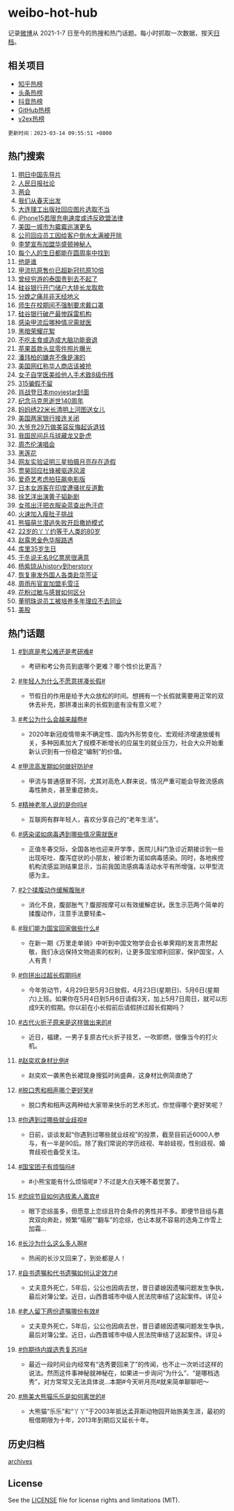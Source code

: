 # weibo-hot-hub

记录[微博](https://www.weibo.com)从 2021-1-7 日至今的热搜和热门话题。每小时抓取一次数据，按天[归档](archives)。

## 相关项目

- [知乎热榜](https://github.com/lonnyzhang423/zhihu-hot-hub)
- [头条热榜](https://github.com/lonnyzhang423/toutiao-hot-hub)
- [抖音热榜](https://github.com/lonnyzhang423/douyin-hot-hub)
- [GitHub热榜](https://github.com/lonnyzhang423/github-hot-hub)
- [v2ex热榜](https://github.com/lonnyzhang423/v2ex-hot-hub)


`更新时间：2023-03-14 09:55:51 +0800`

## 热门搜索

1. [明日中国先导片](https://m.weibo.cn/search?containerid=100103type%3D1%26t%3D10%26q%3D%23%E6%98%8E%E6%97%A5%E4%B8%AD%E5%9B%BD%E5%85%88%E5%AF%BC%E7%89%87%23&stream_entry_id=51&isnewpage=1&extparam=seat%3D1%26cate%3D10103%26dgr%3D0%26pos%3D0%26c_type%3D51%26filter_type%3Drealtimehot%26stream_entry_id%3D51%26display_time%3D1678758949%26pre_seqid%3D1678758948998011404995&luicode=10000011&lfid=106003type%253D25%2526t%253D3%2526disable_hot%253D1%2526filter_type%253Drealtimehot)
1. [人民日报社论](https://m.weibo.cn/search?containerid=100103type%3D1%26t%3D10%26q%3D%23%E4%BA%BA%E6%B0%91%E6%97%A5%E6%8A%A5%E7%A4%BE%E8%AE%BA%23&stream_entry_id=31&isnewpage=1&extparam=seat%3D1%26dgr%3D0%26cate%3D5001%26filter_type%3Drealtimehot%26q%3D%2523%25E4%25BA%25BA%25E6%25B0%2591%25E6%2597%25A5%25E6%258A%25A5%25E7%25A4%25BE%25E8%25AE%25BA%2523%26pos%3D0%26stream_entry_id%3D31%26band_rank%3D1%26realpos%3D1%26flag%3D1%26lcate%3D5001%26c_type%3D31%26display_time%3D1678758949%26pre_seqid%3D1678758948998011404995&luicode=10000011&lfid=106003type%253D25%2526t%253D3%2526disable_hot%253D1%2526filter_type%253Drealtimehot)
1. [两会](https://m.weibo.cn/search?containerid=100103type%3D1%26t%3D10%26q%3D%23%E4%B8%A4%E4%BC%9A%23&stream_entry_id=31&isnewpage=1&extparam=seat%3D1%26dgr%3D0%26cate%3D5001%26filter_type%3Drealtimehot%26q%3D%2523%25E4%25B8%25A4%25E4%25BC%259A%2523%26pos%3D1%26stream_entry_id%3D31%26band_rank%3D2%26realpos%3D2%26flag%3D0%26lcate%3D5001%26c_type%3D31%26display_time%3D1678758949%26pre_seqid%3D1678758948998011404995&luicode=10000011&lfid=106003type%253D25%2526t%253D3%2526disable_hot%253D1%2526filter_type%253Drealtimehot)
1. [我们从春天出发](https://m.weibo.cn/search?containerid=100103type%3D1%26t%3D10%26q%3D%23%E6%88%91%E4%BB%AC%E4%BB%8E%E6%98%A5%E5%A4%A9%E5%87%BA%E5%8F%91%23&stream_entry_id=31&isnewpage=1&extparam=seat%3D1%26dgr%3D0%26cate%3D5001%26filter_type%3Drealtimehot%26q%3D%2523%25E6%2588%2591%25E4%25BB%25AC%25E4%25BB%258E%25E6%2598%25A5%25E5%25A4%25A9%25E5%2587%25BA%25E5%258F%2591%2523%26pos%3D2%26stream_entry_id%3D31%26band_rank%3D3%26realpos%3D3%26flag%3D0%26lcate%3D5001%26c_type%3D31%26display_time%3D1678758949%26pre_seqid%3D1678758948998011404995&luicode=10000011&lfid=106003type%253D25%2526t%253D3%2526disable_hot%253D1%2526filter_type%253Drealtimehot)
1. [大连理工出版社回应图片选取不当](https://m.weibo.cn/search?containerid=100103type%3D1%26t%3D10%26q%3D%23%E5%A4%A7%E8%BF%9E%E7%90%86%E5%B7%A5%E5%87%BA%E7%89%88%E7%A4%BE%E5%9B%9E%E5%BA%94%E5%9B%BE%E7%89%87%E9%80%89%E5%8F%96%E4%B8%8D%E5%BD%93%23&stream_entry_id=31&isnewpage=1&extparam=seat%3D1%26dgr%3D0%26cate%3D5001%26filter_type%3Drealtimehot%26q%3D%2523%25E5%25A4%25A7%25E8%25BF%259E%25E7%2590%2586%25E5%25B7%25A5%25E5%2587%25BA%25E7%2589%2588%25E7%25A4%25BE%25E5%259B%259E%25E5%25BA%2594%25E5%259B%25BE%25E7%2589%2587%25E9%2580%2589%25E5%258F%2596%25E4%25B8%258D%25E5%25BD%2593%2523%26pos%3D3%26stream_entry_id%3D31%26band_rank%3D4%26realpos%3D4%26flag%3D1%26lcate%3D5001%26c_type%3D31%26display_time%3D1678758949%26pre_seqid%3D1678758948998011404995&luicode=10000011&lfid=106003type%253D25%2526t%253D3%2526disable_hot%253D1%2526filter_type%253Drealtimehot)
1. [iPhone15若限充电速度或违反欧盟法律](https://m.weibo.cn/search?containerid=100103type%3D1%26t%3D10%26q%3D%23iPhone15%E8%8B%A5%E9%99%90%E5%85%85%E7%94%B5%E9%80%9F%E5%BA%A6%E6%88%96%E8%BF%9D%E5%8F%8D%E6%AC%A7%E7%9B%9F%E6%B3%95%E5%BE%8B%23&stream_entry_id=31&isnewpage=1&extparam=seat%3D1%26dgr%3D0%26cate%3D5001%26filter_type%3Drealtimehot%26q%3D%2523iPhone15%25E8%258B%25A5%25E9%2599%2590%25E5%2585%2585%25E7%2594%25B5%25E9%2580%259F%25E5%25BA%25A6%25E6%2588%2596%25E8%25BF%259D%25E5%258F%258D%25E6%25AC%25A7%25E7%259B%259F%25E6%25B3%2595%25E5%25BE%258B%2523%26pos%3D4%26stream_entry_id%3D31%26band_rank%3D5%26realpos%3D5%26flag%3D1%26lcate%3D5001%26c_type%3D31%26display_time%3D1678758949%26pre_seqid%3D1678758948998011404995&luicode=10000011&lfid=106003type%253D25%2526t%253D3%2526disable_hot%253D1%2526filter_type%253Drealtimehot)
1. [美国一城市为霉霉巡演更名](https://m.weibo.cn/search?containerid=100103type%3D1%26t%3D10%26q%3D%23%E7%BE%8E%E5%9B%BD%E4%B8%80%E5%9F%8E%E5%B8%82%E4%B8%BA%E9%9C%89%E9%9C%89%E5%B7%A1%E6%BC%94%E6%9B%B4%E5%90%8D%23&stream_entry_id=31&isnewpage=1&extparam=seat%3D1%26dgr%3D0%26cate%3D5001%26filter_type%3Drealtimehot%26q%3D%2523%25E7%25BE%258E%25E5%259B%25BD%25E4%25B8%2580%25E5%259F%258E%25E5%25B8%2582%25E4%25B8%25BA%25E9%259C%2589%25E9%259C%2589%25E5%25B7%25A1%25E6%25BC%2594%25E6%259B%25B4%25E5%2590%258D%2523%26pos%3D5%26stream_entry_id%3D31%26band_rank%3D6%26realpos%3D6%26flag%3D0%26lcate%3D5001%26c_type%3D31%26display_time%3D1678758949%26pre_seqid%3D1678758948998011404995&luicode=10000011&lfid=106003type%253D25%2526t%253D3%2526disable_hot%253D1%2526filter_type%253Drealtimehot)
1. [公司回应员工因给客户倒水太满被开除](https://m.weibo.cn/search?containerid=100103type%3D1%26t%3D10%26q%3D%23%E5%85%AC%E5%8F%B8%E5%9B%9E%E5%BA%94%E5%91%98%E5%B7%A5%E5%9B%A0%E7%BB%99%E5%AE%A2%E6%88%B7%E5%80%92%E6%B0%B4%E5%A4%AA%E6%BB%A1%E8%A2%AB%E5%BC%80%E9%99%A4%23&stream_entry_id=31&isnewpage=1&extparam=seat%3D1%26dgr%3D0%26cate%3D5001%26filter_type%3Drealtimehot%26q%3D%2523%25E5%2585%25AC%25E5%258F%25B8%25E5%259B%259E%25E5%25BA%2594%25E5%2591%2598%25E5%25B7%25A5%25E5%259B%25A0%25E7%25BB%2599%25E5%25AE%25A2%25E6%2588%25B7%25E5%2580%2592%25E6%25B0%25B4%25E5%25A4%25AA%25E6%25BB%25A1%25E8%25A2%25AB%25E5%25BC%2580%25E9%2599%25A4%2523%26pos%3D6%26stream_entry_id%3D31%26band_rank%3D7%26realpos%3D7%26flag%3D1%26lcate%3D5001%26c_type%3D31%26display_time%3D1678758949%26pre_seqid%3D1678758948998011404995&luicode=10000011&lfid=106003type%253D25%2526t%253D3%2526disable_hot%253D1%2526filter_type%253Drealtimehot)
1. [李梦宣布加盟华盛顿神秘人](https://m.weibo.cn/search?containerid=100103type%3D1%26t%3D10%26q%3D%23%E6%9D%8E%E6%A2%A6%E5%AE%A3%E5%B8%83%E5%8A%A0%E7%9B%9F%E5%8D%8E%E7%9B%9B%E9%A1%BF%E7%A5%9E%E7%A7%98%E4%BA%BA%23&stream_entry_id=31&isnewpage=1&extparam=seat%3D1%26dgr%3D0%26cate%3D5001%26filter_type%3Drealtimehot%26q%3D%2523%25E6%259D%258E%25E6%25A2%25A6%25E5%25AE%25A3%25E5%25B8%2583%25E5%258A%25A0%25E7%259B%259F%25E5%258D%258E%25E7%259B%259B%25E9%25A1%25BF%25E7%25A5%259E%25E7%25A7%2598%25E4%25BA%25BA%2523%26pos%3D7%26stream_entry_id%3D31%26band_rank%3D8%26realpos%3D8%26flag%3D1%26lcate%3D5001%26c_type%3D31%26display_time%3D1678758949%26pre_seqid%3D1678758948998011404995&luicode=10000011&lfid=106003type%253D25%2526t%253D3%2526disable_hot%253D1%2526filter_type%253Drealtimehot)
1. [每个人的生日都能在圆周率中找到](https://m.weibo.cn/search?containerid=100103type%3D1%26t%3D10%26q%3D%23%E6%AF%8F%E4%B8%AA%E4%BA%BA%E7%9A%84%E7%94%9F%E6%97%A5%E9%83%BD%E8%83%BD%E5%9C%A8%E5%9C%86%E5%91%A8%E7%8E%87%E4%B8%AD%E6%89%BE%E5%88%B0%23&stream_entry_id=31&isnewpage=1&extparam=seat%3D1%26dgr%3D0%26cate%3D5001%26filter_type%3Drealtimehot%26q%3D%2523%25E6%25AF%258F%25E4%25B8%25AA%25E4%25BA%25BA%25E7%259A%2584%25E7%2594%259F%25E6%2597%25A5%25E9%2583%25BD%25E8%2583%25BD%25E5%259C%25A8%25E5%259C%2586%25E5%2591%25A8%25E7%258E%2587%25E4%25B8%25AD%25E6%2589%25BE%25E5%2588%25B0%2523%26pos%3D8%26stream_entry_id%3D31%26band_rank%3D9%26realpos%3D9%26flag%3D0%26lcate%3D5001%26c_type%3D31%26display_time%3D1678758949%26pre_seqid%3D1678758948998011404995&luicode=10000011&lfid=106003type%253D25%2526t%253D3%2526disable_hot%253D1%2526filter_type%253Drealtimehot)
1. [他是谁](https://m.weibo.cn/search?containerid=100103type%3D1%26t%3D10%26q%3D%E4%BB%96%E6%98%AF%E8%B0%81&stream_entry_id=31&isnewpage=1&extparam=seat%3D1%26dgr%3D0%26cate%3D5001%26filter_type%3Drealtimehot%26q%3D%25E4%25BB%2596%25E6%2598%25AF%25E8%25B0%2581%26pos%3D9%26stream_entry_id%3D31%26band_rank%3D10%26realpos%3D10%26flag%3D0%26lcate%3D5001%26c_type%3D31%26display_time%3D1678758949%26pre_seqid%3D1678758948998011404995&luicode=10000011&lfid=106003type%253D25%2526t%253D3%2526disable_hot%253D1%2526filter_type%253Drealtimehot)
1. [甲流抗原售价已超新冠抗原10倍](https://m.weibo.cn/search?containerid=100103type%3D1%26t%3D10%26q%3D%23%E7%94%B2%E6%B5%81%E6%8A%97%E5%8E%9F%E5%94%AE%E4%BB%B7%E5%B7%B2%E8%B6%85%E6%96%B0%E5%86%A0%E6%8A%97%E5%8E%9F10%E5%80%8D%23&stream_entry_id=31&isnewpage=1&extparam=seat%3D1%26dgr%3D0%26cate%3D5001%26filter_type%3Drealtimehot%26q%3D%2523%25E7%2594%25B2%25E6%25B5%2581%25E6%258A%2597%25E5%258E%259F%25E5%2594%25AE%25E4%25BB%25B7%25E5%25B7%25B2%25E8%25B6%2585%25E6%2596%25B0%25E5%2586%25A0%25E6%258A%2597%25E5%258E%259F10%25E5%2580%258D%2523%26pos%3D10%26stream_entry_id%3D31%26band_rank%3D11%26realpos%3D11%26flag%3D1%26lcate%3D5001%26c_type%3D31%26display_time%3D1678758949%26pre_seqid%3D1678758948998011404995&luicode=10000011&lfid=106003type%253D25%2526t%253D3%2526disable_hot%253D1%2526filter_type%253Drealtimehot)
1. [曾经穷游的泰国贵到去不起了](https://m.weibo.cn/search?containerid=100103type%3D1%26t%3D10%26q%3D%23%E6%9B%BE%E7%BB%8F%E7%A9%B7%E6%B8%B8%E7%9A%84%E6%B3%B0%E5%9B%BD%E8%B4%B5%E5%88%B0%E5%8E%BB%E4%B8%8D%E8%B5%B7%E4%BA%86%23&stream_entry_id=31&isnewpage=1&extparam=seat%3D1%26dgr%3D0%26cate%3D5001%26filter_type%3Drealtimehot%26q%3D%2523%25E6%259B%25BE%25E7%25BB%258F%25E7%25A9%25B7%25E6%25B8%25B8%25E7%259A%2584%25E6%25B3%25B0%25E5%259B%25BD%25E8%25B4%25B5%25E5%2588%25B0%25E5%258E%25BB%25E4%25B8%258D%25E8%25B5%25B7%25E4%25BA%2586%2523%26pos%3D11%26stream_entry_id%3D31%26band_rank%3D12%26realpos%3D12%26flag%3D2%26lcate%3D5001%26c_type%3D31%26display_time%3D1678758949%26pre_seqid%3D1678758948998011404995&luicode=10000011&lfid=106003type%253D25%2526t%253D3%2526disable_hot%253D1%2526filter_type%253Drealtimehot)
1. [硅谷银行开门储户大排长龙取款](https://m.weibo.cn/search?containerid=100103type%3D1%26t%3D10%26q%3D%23%E7%A1%85%E8%B0%B7%E9%93%B6%E8%A1%8C%E5%BC%80%E9%97%A8%E5%82%A8%E6%88%B7%E5%A4%A7%E6%8E%92%E9%95%BF%E9%BE%99%E5%8F%96%E6%AC%BE%23&stream_entry_id=31&isnewpage=1&extparam=seat%3D1%26dgr%3D0%26cate%3D5001%26filter_type%3Drealtimehot%26q%3D%2523%25E7%25A1%2585%25E8%25B0%25B7%25E9%2593%25B6%25E8%25A1%258C%25E5%25BC%2580%25E9%2597%25A8%25E5%2582%25A8%25E6%2588%25B7%25E5%25A4%25A7%25E6%258E%2592%25E9%2595%25BF%25E9%25BE%2599%25E5%258F%2596%25E6%25AC%25BE%2523%26pos%3D12%26stream_entry_id%3D31%26band_rank%3D13%26realpos%3D13%26flag%3D1%26lcate%3D5001%26c_type%3D31%26display_time%3D1678758949%26pre_seqid%3D1678758948998011404995&luicode=10000011&lfid=106003type%253D25%2526t%253D3%2526disable_hot%253D1%2526filter_type%253Drealtimehot)
1. [分娩之痛并非天经地义](https://m.weibo.cn/search?containerid=100103type%3D1%26t%3D10%26q%3D%23%E5%88%86%E5%A8%A9%E4%B9%8B%E7%97%9B%E5%B9%B6%E9%9D%9E%E5%A4%A9%E7%BB%8F%E5%9C%B0%E4%B9%89%23&stream_entry_id=31&isnewpage=1&extparam=seat%3D1%26dgr%3D0%26cate%3D5001%26filter_type%3Drealtimehot%26q%3D%2523%25E5%2588%2586%25E5%25A8%25A9%25E4%25B9%258B%25E7%2597%259B%25E5%25B9%25B6%25E9%259D%259E%25E5%25A4%25A9%25E7%25BB%258F%25E5%259C%25B0%25E4%25B9%2589%2523%26pos%3D13%26stream_entry_id%3D31%26band_rank%3D14%26realpos%3D14%26flag%3D0%26lcate%3D5001%26c_type%3D31%26display_time%3D1678758949%26pre_seqid%3D1678758948998011404995&luicode=10000011&lfid=106003type%253D25%2526t%253D3%2526disable_hot%253D1%2526filter_type%253Drealtimehot)
1. [师生在校期间不强制要求戴口罩](https://m.weibo.cn/search?containerid=100103type%3D1%26t%3D10%26q%3D%23%E5%B8%88%E7%94%9F%E5%9C%A8%E6%A0%A1%E6%9C%9F%E9%97%B4%E4%B8%8D%E5%BC%BA%E5%88%B6%E8%A6%81%E6%B1%82%E6%88%B4%E5%8F%A3%E7%BD%A9%23&stream_entry_id=31&isnewpage=1&extparam=seat%3D1%26dgr%3D0%26cate%3D5001%26filter_type%3Drealtimehot%26q%3D%2523%25E5%25B8%2588%25E7%2594%259F%25E5%259C%25A8%25E6%25A0%25A1%25E6%259C%259F%25E9%2597%25B4%25E4%25B8%258D%25E5%25BC%25BA%25E5%2588%25B6%25E8%25A6%2581%25E6%25B1%2582%25E6%2588%25B4%25E5%258F%25A3%25E7%25BD%25A9%2523%26pos%3D14%26stream_entry_id%3D31%26band_rank%3D15%26realpos%3D15%26flag%3D1%26lcate%3D5001%26c_type%3D31%26display_time%3D1678758949%26pre_seqid%3D1678758948998011404995&luicode=10000011&lfid=106003type%253D25%2526t%253D3%2526disable_hot%253D1%2526filter_type%253Drealtimehot)
1. [硅谷银行破产最惨踩雷机构](https://m.weibo.cn/search?containerid=100103type%3D1%26t%3D10%26q%3D%23%E7%A1%85%E8%B0%B7%E9%93%B6%E8%A1%8C%E7%A0%B4%E4%BA%A7%E6%9C%80%E6%83%A8%E8%B8%A9%E9%9B%B7%E6%9C%BA%E6%9E%84%23&stream_entry_id=31&isnewpage=1&extparam=seat%3D1%26dgr%3D0%26cate%3D5001%26filter_type%3Drealtimehot%26q%3D%2523%25E7%25A1%2585%25E8%25B0%25B7%25E9%2593%25B6%25E8%25A1%258C%25E7%25A0%25B4%25E4%25BA%25A7%25E6%259C%2580%25E6%2583%25A8%25E8%25B8%25A9%25E9%259B%25B7%25E6%259C%25BA%25E6%259E%2584%2523%26pos%3D15%26stream_entry_id%3D31%26band_rank%3D16%26realpos%3D16%26flag%3D1%26lcate%3D5001%26c_type%3D31%26display_time%3D1678758949%26pre_seqid%3D1678758948998011404995&luicode=10000011&lfid=106003type%253D25%2526t%253D3%2526disable_hot%253D1%2526filter_type%253Drealtimehot)
1. [感染甲流后哪种情况需就医](https://m.weibo.cn/search?containerid=100103type%3D1%26t%3D10%26q%3D%23%E6%84%9F%E6%9F%93%E7%94%B2%E6%B5%81%E5%90%8E%E5%93%AA%E7%A7%8D%E6%83%85%E5%86%B5%E9%9C%80%E5%B0%B1%E5%8C%BB%23&stream_entry_id=31&isnewpage=1&extparam=seat%3D1%26dgr%3D0%26cate%3D5001%26filter_type%3Drealtimehot%26q%3D%2523%25E6%2584%259F%25E6%259F%2593%25E7%2594%25B2%25E6%25B5%2581%25E5%2590%258E%25E5%2593%25AA%25E7%25A7%258D%25E6%2583%2585%25E5%2586%25B5%25E9%259C%2580%25E5%25B0%25B1%25E5%258C%25BB%2523%26pos%3D16%26stream_entry_id%3D31%26band_rank%3D17%26realpos%3D17%26flag%3D1%26lcate%3D5001%26c_type%3D31%26display_time%3D1678758949%26pre_seqid%3D1678758948998011404995&luicode=10000011&lfid=106003type%253D25%2526t%253D3%2526disable_hot%253D1%2526filter_type%253Drealtimehot)
1. [黑暗荣耀花絮](https://m.weibo.cn/search?containerid=100103type%3D1%26t%3D10%26q%3D%E9%BB%91%E6%9A%97%E8%8D%A3%E8%80%80%E8%8A%B1%E7%B5%AE&stream_entry_id=31&isnewpage=1&extparam=seat%3D1%26dgr%3D0%26cate%3D5001%26filter_type%3Drealtimehot%26q%3D%25E9%25BB%2591%25E6%259A%2597%25E8%258D%25A3%25E8%2580%2580%25E8%258A%25B1%25E7%25B5%25AE%26pos%3D17%26stream_entry_id%3D31%26band_rank%3D18%26realpos%3D18%26flag%3D1%26lcate%3D5001%26c_type%3D31%26display_time%3D1678758949%26pre_seqid%3D1678758948998011404995&luicode=10000011&lfid=106003type%253D25%2526t%253D3%2526disable_hot%253D1%2526filter_type%253Drealtimehot)
1. [不吃主食或造成大脑功能衰退](https://m.weibo.cn/search?containerid=100103type%3D1%26t%3D10%26q%3D%23%E4%B8%8D%E5%90%83%E4%B8%BB%E9%A3%9F%E6%88%96%E9%80%A0%E6%88%90%E5%A4%A7%E8%84%91%E5%8A%9F%E8%83%BD%E8%A1%B0%E9%80%80%23&stream_entry_id=31&isnewpage=1&extparam=seat%3D1%26dgr%3D0%26cate%3D5001%26filter_type%3Drealtimehot%26q%3D%2523%25E4%25B8%258D%25E5%2590%2583%25E4%25B8%25BB%25E9%25A3%259F%25E6%2588%2596%25E9%2580%25A0%25E6%2588%2590%25E5%25A4%25A7%25E8%2584%2591%25E5%258A%259F%25E8%2583%25BD%25E8%25A1%25B0%25E9%2580%2580%2523%26pos%3D18%26stream_entry_id%3D31%26band_rank%3D19%26realpos%3D19%26flag%3D0%26lcate%3D5001%26c_type%3D31%26display_time%3D1678758949%26pre_seqid%3D1678758948998011404995&luicode=10000011&lfid=106003type%253D25%2526t%253D3%2526disable_hot%253D1%2526filter_type%253Drealtimehot)
1. [苹果首款头显零件照片曝光](https://m.weibo.cn/search?containerid=100103type%3D1%26t%3D10%26q%3D%23%E8%8B%B9%E6%9E%9C%E9%A6%96%E6%AC%BE%E5%A4%B4%E6%98%BE%E9%9B%B6%E4%BB%B6%E7%85%A7%E7%89%87%E6%9B%9D%E5%85%89%23&stream_entry_id=31&isnewpage=1&extparam=seat%3D1%26dgr%3D0%26cate%3D5001%26filter_type%3Drealtimehot%26q%3D%2523%25E8%258B%25B9%25E6%259E%259C%25E9%25A6%2596%25E6%25AC%25BE%25E5%25A4%25B4%25E6%2598%25BE%25E9%259B%25B6%25E4%25BB%25B6%25E7%2585%25A7%25E7%2589%2587%25E6%259B%259D%25E5%2585%2589%2523%26pos%3D19%26stream_entry_id%3D31%26band_rank%3D20%26realpos%3D20%26flag%3D1%26lcate%3D5001%26c_type%3D31%26display_time%3D1678758949%26pre_seqid%3D1678758948998011404995&luicode=10000011&lfid=106003type%253D25%2526t%253D3%2526disable_hot%253D1%2526filter_type%253Drealtimehot)
1. [潘玮柏的嫌弃不像是演的](https://m.weibo.cn/search?containerid=100103type%3D1%26t%3D10%26q%3D%23%E6%BD%98%E7%8E%AE%E6%9F%8F%E7%9A%84%E5%AB%8C%E5%BC%83%E4%B8%8D%E5%83%8F%E6%98%AF%E6%BC%94%E7%9A%84%23&stream_entry_id=31&isnewpage=1&extparam=seat%3D1%26dgr%3D0%26cate%3D5001%26filter_type%3Drealtimehot%26q%3D%2523%25E6%25BD%2598%25E7%258E%25AE%25E6%259F%258F%25E7%259A%2584%25E5%25AB%258C%25E5%25BC%2583%25E4%25B8%258D%25E5%2583%258F%25E6%2598%25AF%25E6%25BC%2594%25E7%259A%2584%2523%26pos%3D20%26stream_entry_id%3D31%26band_rank%3D21%26realpos%3D21%26flag%3D0%26lcate%3D5001%26c_type%3D31%26display_time%3D1678758949%26pre_seqid%3D1678758948998011404995&luicode=10000011&lfid=106003type%253D25%2526t%253D3%2526disable_hot%253D1%2526filter_type%253Drealtimehot)
1. [美国网红称华人商店该被抢](https://m.weibo.cn/search?containerid=100103type%3D1%26t%3D10%26q%3D%23%E7%BE%8E%E5%9B%BD%E7%BD%91%E7%BA%A2%E7%A7%B0%E5%8D%8E%E4%BA%BA%E5%95%86%E5%BA%97%E8%AF%A5%E8%A2%AB%E6%8A%A2%23&stream_entry_id=31&isnewpage=1&extparam=seat%3D1%26dgr%3D0%26cate%3D5001%26filter_type%3Drealtimehot%26q%3D%2523%25E7%25BE%258E%25E5%259B%25BD%25E7%25BD%2591%25E7%25BA%25A2%25E7%25A7%25B0%25E5%258D%258E%25E4%25BA%25BA%25E5%2595%2586%25E5%25BA%2597%25E8%25AF%25A5%25E8%25A2%25AB%25E6%258A%25A2%2523%26pos%3D21%26stream_entry_id%3D31%26band_rank%3D22%26realpos%3D22%26flag%3D0%26lcate%3D5001%26c_type%3D31%26display_time%3D1678758949%26pre_seqid%3D1678758948998011404995&luicode=10000011&lfid=106003type%253D25%2526t%253D3%2526disable_hot%253D1%2526filter_type%253Drealtimehot)
1. [女子自学医美给他人手术致8级伤残](https://m.weibo.cn/search?containerid=100103type%3D1%26t%3D10%26q%3D%23%E5%A5%B3%E5%AD%90%E8%87%AA%E5%AD%A6%E5%8C%BB%E7%BE%8E%E7%BB%99%E4%BB%96%E4%BA%BA%E6%89%8B%E6%9C%AF%E8%87%B48%E7%BA%A7%E4%BC%A4%E6%AE%8B%23&stream_entry_id=31&isnewpage=1&extparam=seat%3D1%26dgr%3D0%26cate%3D5001%26filter_type%3Drealtimehot%26q%3D%2523%25E5%25A5%25B3%25E5%25AD%2590%25E8%2587%25AA%25E5%25AD%25A6%25E5%258C%25BB%25E7%25BE%258E%25E7%25BB%2599%25E4%25BB%2596%25E4%25BA%25BA%25E6%2589%258B%25E6%259C%25AF%25E8%2587%25B48%25E7%25BA%25A7%25E4%25BC%25A4%25E6%25AE%258B%2523%26pos%3D22%26stream_entry_id%3D31%26band_rank%3D23%26realpos%3D23%26flag%3D0%26lcate%3D5001%26c_type%3D31%26display_time%3D1678758949%26pre_seqid%3D1678758948998011404995&luicode=10000011&lfid=106003type%253D25%2526t%253D3%2526disable_hot%253D1%2526filter_type%253Drealtimehot)
1. [315骗假不留](https://m.weibo.cn/search?containerid=100103type%3D1%26t%3D10%26q%3D%23315%E9%AA%97%E5%81%87%E4%B8%8D%E7%95%99%23&stream_entry_id=31&isnewpage=1&extparam=seat%3D1%26dgr%3D0%26cate%3D5001%26filter_type%3Drealtimehot%26q%3D%2523315%25E9%25AA%2597%25E5%2581%2587%25E4%25B8%258D%25E7%2595%2599%2523%26pos%3D23%26stream_entry_id%3D31%26band_rank%3D24%26realpos%3D24%26flag%3D1%26lcate%3D5001%26c_type%3D31%26display_time%3D1678758949%26pre_seqid%3D1678758948998011404995&luicode=10000011&lfid=106003type%253D25%2526t%253D3%2526disable_hot%253D1%2526filter_type%253Drealtimehot)
1. [肖战登日本moviestar封面](https://m.weibo.cn/search?containerid=100103type%3D1%26t%3D10%26q%3D%23%E8%82%96%E6%88%98%E7%99%BB%E6%97%A5%E6%9C%ACmoviestar%E5%B0%81%E9%9D%A2%23&stream_entry_id=31&isnewpage=1&extparam=seat%3D1%26dgr%3D0%26cate%3D5001%26filter_type%3Drealtimehot%26q%3D%2523%25E8%2582%2596%25E6%2588%2598%25E7%2599%25BB%25E6%2597%25A5%25E6%259C%25ACmoviestar%25E5%25B0%2581%25E9%259D%25A2%2523%26pos%3D24%26stream_entry_id%3D31%26band_rank%3D25%26realpos%3D25%26flag%3D0%26lcate%3D5001%26c_type%3D31%26display_time%3D1678758949%26pre_seqid%3D1678758948998011404995&luicode=10000011&lfid=106003type%253D25%2526t%253D3%2526disable_hot%253D1%2526filter_type%253Drealtimehot)
1. [纪念马克思逝世140周年](https://m.weibo.cn/search?containerid=100103type%3D1%26t%3D10%26q%3D%23%E7%BA%AA%E5%BF%B5%E9%A9%AC%E5%85%8B%E6%80%9D%E9%80%9D%E4%B8%96140%E5%91%A8%E5%B9%B4%23&stream_entry_id=31&isnewpage=1&extparam=seat%3D1%26dgr%3D0%26cate%3D5001%26filter_type%3Drealtimehot%26q%3D%2523%25E7%25BA%25AA%25E5%25BF%25B5%25E9%25A9%25AC%25E5%2585%258B%25E6%2580%259D%25E9%2580%259D%25E4%25B8%2596140%25E5%2591%25A8%25E5%25B9%25B4%2523%26pos%3D25%26stream_entry_id%3D31%26band_rank%3D26%26realpos%3D26%26flag%3D1%26lcate%3D5001%26c_type%3D31%26display_time%3D1678758949%26pre_seqid%3D1678758948998011404995&luicode=10000011&lfid=106003type%253D25%2526t%253D3%2526disable_hot%253D1%2526filter_type%253Drealtimehot)
1. [妈妈绣22米长清明上河图送女儿](https://m.weibo.cn/search?containerid=100103type%3D1%26t%3D10%26q%3D%23%E5%A6%88%E5%A6%88%E7%BB%A322%E7%B1%B3%E9%95%BF%E6%B8%85%E6%98%8E%E4%B8%8A%E6%B2%B3%E5%9B%BE%E9%80%81%E5%A5%B3%E5%84%BF%23&stream_entry_id=31&isnewpage=1&extparam=seat%3D1%26dgr%3D0%26cate%3D5001%26filter_type%3Drealtimehot%26q%3D%2523%25E5%25A6%2588%25E5%25A6%2588%25E7%25BB%25A322%25E7%25B1%25B3%25E9%2595%25BF%25E6%25B8%2585%25E6%2598%258E%25E4%25B8%258A%25E6%25B2%25B3%25E5%259B%25BE%25E9%2580%2581%25E5%25A5%25B3%25E5%2584%25BF%2523%26pos%3D26%26stream_entry_id%3D31%26band_rank%3D27%26realpos%3D27%26flag%3D0%26lcate%3D5001%26c_type%3D31%26display_time%3D1678758949%26pre_seqid%3D1678758948998011404995&luicode=10000011&lfid=106003type%253D25%2526t%253D3%2526disable_hot%253D1%2526filter_type%253Drealtimehot)
1. [美国两家银行接连关闭](https://m.weibo.cn/search?containerid=100103type%3D1%26t%3D10%26q%3D%23%E7%BE%8E%E5%9B%BD%E4%B8%A4%E5%AE%B6%E9%93%B6%E8%A1%8C%E6%8E%A5%E8%BF%9E%E5%85%B3%E9%97%AD%23&stream_entry_id=31&isnewpage=1&extparam=seat%3D1%26dgr%3D0%26cate%3D5001%26filter_type%3Drealtimehot%26q%3D%2523%25E7%25BE%258E%25E5%259B%25BD%25E4%25B8%25A4%25E5%25AE%25B6%25E9%2593%25B6%25E8%25A1%258C%25E6%258E%25A5%25E8%25BF%259E%25E5%2585%25B3%25E9%2597%25AD%2523%26pos%3D27%26stream_entry_id%3D31%26band_rank%3D28%26realpos%3D28%26flag%3D1%26lcate%3D5001%26c_type%3D31%26display_time%3D1678758949%26pre_seqid%3D1678758948998011404995&luicode=10000011&lfid=106003type%253D25%2526t%253D3%2526disable_hot%253D1%2526filter_type%253Drealtimehot)
1. [大爷充29万做美容反悔起诉退钱](https://m.weibo.cn/search?containerid=100103type%3D1%26t%3D10%26q%3D%23%E5%A4%A7%E7%88%B7%E5%85%8529%E4%B8%87%E5%81%9A%E7%BE%8E%E5%AE%B9%E5%8F%8D%E6%82%94%E8%B5%B7%E8%AF%89%E9%80%80%E9%92%B1%23&stream_entry_id=31&isnewpage=1&extparam=seat%3D1%26dgr%3D0%26cate%3D5001%26filter_type%3Drealtimehot%26q%3D%2523%25E5%25A4%25A7%25E7%2588%25B7%25E5%2585%258529%25E4%25B8%2587%25E5%2581%259A%25E7%25BE%258E%25E5%25AE%25B9%25E5%258F%258D%25E6%2582%2594%25E8%25B5%25B7%25E8%25AF%2589%25E9%2580%2580%25E9%2592%25B1%2523%26pos%3D28%26stream_entry_id%3D31%26band_rank%3D29%26realpos%3D29%26flag%3D0%26lcate%3D5001%26c_type%3D31%26display_time%3D1678758949%26pre_seqid%3D1678758948998011404995&luicode=10000011&lfid=106003type%253D25%2526t%253D3%2526disable_hot%253D1%2526filter_type%253Drealtimehot)
1. [我国民间乒乓球藏龙又卧虎](https://m.weibo.cn/search?containerid=100103type%3D1%26t%3D10%26q%3D%23%E6%88%91%E5%9B%BD%E6%B0%91%E9%97%B4%E4%B9%92%E4%B9%93%E7%90%83%E8%97%8F%E9%BE%99%E5%8F%88%E5%8D%A7%E8%99%8E%23&stream_entry_id=31&isnewpage=1&extparam=seat%3D1%26dgr%3D0%26cate%3D5001%26filter_type%3Drealtimehot%26q%3D%2523%25E6%2588%2591%25E5%259B%25BD%25E6%25B0%2591%25E9%2597%25B4%25E4%25B9%2592%25E4%25B9%2593%25E7%2590%2583%25E8%2597%258F%25E9%25BE%2599%25E5%258F%2588%25E5%258D%25A7%25E8%2599%258E%2523%26pos%3D29%26stream_entry_id%3D31%26band_rank%3D30%26realpos%3D30%26flag%3D1%26lcate%3D5001%26c_type%3D31%26display_time%3D1678758949%26pre_seqid%3D1678758948998011404995&luicode=10000011&lfid=106003type%253D25%2526t%253D3%2526disable_hot%253D1%2526filter_type%253Drealtimehot)
1. [周杰伦演唱会](https://m.weibo.cn/search?containerid=100103type%3D1%26t%3D10%26q%3D%23%E5%91%A8%E6%9D%B0%E4%BC%A6%E6%BC%94%E5%94%B1%E4%BC%9A%23&stream_entry_id=31&isnewpage=1&extparam=seat%3D1%26dgr%3D0%26cate%3D5001%26filter_type%3Drealtimehot%26q%3D%2523%25E5%2591%25A8%25E6%259D%25B0%25E4%25BC%25A6%25E6%25BC%2594%25E5%2594%25B1%25E4%25BC%259A%2523%26pos%3D30%26stream_entry_id%3D31%26band_rank%3D31%26realpos%3D31%26flag%3D0%26lcate%3D5001%26c_type%3D31%26display_time%3D1678758949%26pre_seqid%3D1678758948998011404995&luicode=10000011&lfid=106003type%253D25%2526t%253D3%2526disable_hot%253D1%2526filter_type%253Drealtimehot)
1. [黑莲花](https://m.weibo.cn/search?containerid=100103type%3D1%26t%3D10%26q%3D%E9%BB%91%E8%8E%B2%E8%8A%B1&stream_entry_id=31&isnewpage=1&extparam=seat%3D1%26dgr%3D0%26cate%3D5001%26filter_type%3Drealtimehot%26q%3D%25E9%25BB%2591%25E8%258E%25B2%25E8%258A%25B1%26pos%3D31%26stream_entry_id%3D31%26band_rank%3D32%26realpos%3D32%26flag%3D0%26lcate%3D5001%26c_type%3D31%26display_time%3D1678758949%26pre_seqid%3D1678758948998011404995&luicode=10000011&lfid=106003type%253D25%2526t%253D3%2526disable_hot%253D1%2526filter_type%253Drealtimehot)
1. [网友实验证明三星拍摄月亮存在造假](https://m.weibo.cn/search?containerid=100103type%3D1%26t%3D10%26q%3D%23%E7%BD%91%E5%8F%8B%E5%AE%9E%E9%AA%8C%E8%AF%81%E6%98%8E%E4%B8%89%E6%98%9F%E6%8B%8D%E6%91%84%E6%9C%88%E4%BA%AE%E5%AD%98%E5%9C%A8%E9%80%A0%E5%81%87%23&stream_entry_id=31&isnewpage=1&extparam=seat%3D1%26dgr%3D0%26cate%3D5001%26filter_type%3Drealtimehot%26q%3D%2523%25E7%25BD%2591%25E5%258F%258B%25E5%25AE%259E%25E9%25AA%258C%25E8%25AF%2581%25E6%2598%258E%25E4%25B8%2589%25E6%2598%259F%25E6%258B%258D%25E6%2591%2584%25E6%259C%2588%25E4%25BA%25AE%25E5%25AD%2598%25E5%259C%25A8%25E9%2580%25A0%25E5%2581%2587%2523%26pos%3D32%26stream_entry_id%3D31%26band_rank%3D33%26realpos%3D33%26flag%3D1%26lcate%3D5001%26c_type%3D31%26display_time%3D1678758949%26pre_seqid%3D1678758948998011404995&luicode=10000011&lfid=106003type%253D25%2526t%253D3%2526disable_hot%253D1%2526filter_type%253Drealtimehot)
1. [贾昊回应杜锋被驱逐风波](https://m.weibo.cn/search?containerid=100103type%3D1%26t%3D10%26q%3D%23%E8%B4%BE%E6%98%8A%E5%9B%9E%E5%BA%94%E6%9D%9C%E9%94%8B%E8%A2%AB%E9%A9%B1%E9%80%90%E9%A3%8E%E6%B3%A2%23&stream_entry_id=31&isnewpage=1&extparam=seat%3D1%26dgr%3D0%26cate%3D5001%26filter_type%3Drealtimehot%26q%3D%2523%25E8%25B4%25BE%25E6%2598%258A%25E5%259B%259E%25E5%25BA%2594%25E6%259D%259C%25E9%2594%258B%25E8%25A2%25AB%25E9%25A9%25B1%25E9%2580%2590%25E9%25A3%258E%25E6%25B3%25A2%2523%26pos%3D33%26stream_entry_id%3D31%26band_rank%3D34%26realpos%3D34%26flag%3D1%26lcate%3D5001%26c_type%3D31%26display_time%3D1678758949%26pre_seqid%3D1678758948998011404995&luicode=10000011&lfid=106003type%253D25%2526t%253D3%2526disable_hot%253D1%2526filter_type%253Drealtimehot)
1. [爱奇艺考虑拍狂飙电影版](https://m.weibo.cn/search?containerid=100103type%3D1%26t%3D10%26q%3D%23%E7%88%B1%E5%A5%87%E8%89%BA%E8%80%83%E8%99%91%E6%8B%8D%E7%8B%82%E9%A3%99%E7%94%B5%E5%BD%B1%E7%89%88%23&stream_entry_id=31&isnewpage=1&extparam=seat%3D1%26dgr%3D0%26cate%3D5001%26filter_type%3Drealtimehot%26q%3D%2523%25E7%2588%25B1%25E5%25A5%2587%25E8%2589%25BA%25E8%2580%2583%25E8%2599%2591%25E6%258B%258D%25E7%258B%2582%25E9%25A3%2599%25E7%2594%25B5%25E5%25BD%25B1%25E7%2589%2588%2523%26pos%3D34%26stream_entry_id%3D31%26band_rank%3D35%26realpos%3D35%26flag%3D0%26lcate%3D5001%26c_type%3D31%26display_time%3D1678758949%26pre_seqid%3D1678758948998011404995&luicode=10000011&lfid=106003type%253D25%2526t%253D3%2526disable_hot%253D1%2526filter_type%253Drealtimehot)
1. [日本女游客在印度遭骚扰反道歉](https://m.weibo.cn/search?containerid=100103type%3D1%26t%3D10%26q%3D%23%E6%97%A5%E6%9C%AC%E5%A5%B3%E6%B8%B8%E5%AE%A2%E5%9C%A8%E5%8D%B0%E5%BA%A6%E9%81%AD%E9%AA%9A%E6%89%B0%E5%8F%8D%E9%81%93%E6%AD%89%23&stream_entry_id=31&isnewpage=1&extparam=seat%3D1%26dgr%3D0%26cate%3D5001%26filter_type%3Drealtimehot%26q%3D%2523%25E6%2597%25A5%25E6%259C%25AC%25E5%25A5%25B3%25E6%25B8%25B8%25E5%25AE%25A2%25E5%259C%25A8%25E5%258D%25B0%25E5%25BA%25A6%25E9%2581%25AD%25E9%25AA%259A%25E6%2589%25B0%25E5%258F%258D%25E9%2581%2593%25E6%25AD%2589%2523%26pos%3D35%26stream_entry_id%3D31%26band_rank%3D36%26realpos%3D36%26flag%3D0%26lcate%3D5001%26c_type%3D31%26display_time%3D1678758949%26pre_seqid%3D1678758948998011404995&luicode=10000011&lfid=106003type%253D25%2526t%253D3%2526disable_hot%253D1%2526filter_type%253Drealtimehot)
1. [徐艺洋出演黄子韬新剧](https://m.weibo.cn/search?containerid=100103type%3D1%26t%3D10%26q%3D%23%E5%BE%90%E8%89%BA%E6%B4%8B%E5%87%BA%E6%BC%94%E9%BB%84%E5%AD%90%E9%9F%AC%E6%96%B0%E5%89%A7%23&stream_entry_id=31&isnewpage=1&extparam=seat%3D1%26dgr%3D0%26cate%3D5001%26filter_type%3Drealtimehot%26q%3D%2523%25E5%25BE%2590%25E8%2589%25BA%25E6%25B4%258B%25E5%2587%25BA%25E6%25BC%2594%25E9%25BB%2584%25E5%25AD%2590%25E9%259F%25AC%25E6%2596%25B0%25E5%2589%25A7%2523%26pos%3D36%26stream_entry_id%3D31%26band_rank%3D37%26realpos%3D37%26flag%3D0%26lcate%3D5001%26c_type%3D31%26display_time%3D1678758949%26pre_seqid%3D1678758948998011404995&luicode=10000011&lfid=106003type%253D25%2526t%253D3%2526disable_hot%253D1%2526filter_type%253Drealtimehot)
1. [女孩出汗把衣服染蓝查出色汗症](https://m.weibo.cn/search?containerid=100103type%3D1%26t%3D10%26q%3D%23%E5%A5%B3%E5%AD%A9%E5%87%BA%E6%B1%97%E6%8A%8A%E8%A1%A3%E6%9C%8D%E6%9F%93%E8%93%9D%E6%9F%A5%E5%87%BA%E8%89%B2%E6%B1%97%E7%97%87%23&stream_entry_id=31&isnewpage=1&extparam=seat%3D1%26dgr%3D0%26cate%3D5001%26filter_type%3Drealtimehot%26q%3D%2523%25E5%25A5%25B3%25E5%25AD%25A9%25E5%2587%25BA%25E6%25B1%2597%25E6%258A%258A%25E8%25A1%25A3%25E6%259C%258D%25E6%259F%2593%25E8%2593%259D%25E6%259F%25A5%25E5%2587%25BA%25E8%2589%25B2%25E6%25B1%2597%25E7%2597%2587%2523%26pos%3D37%26stream_entry_id%3D31%26band_rank%3D38%26realpos%3D38%26flag%3D0%26lcate%3D5001%26c_type%3D31%26display_time%3D1678758949%26pre_seqid%3D1678758948998011404995&luicode=10000011&lfid=106003type%253D25%2526t%253D3%2526disable_hot%253D1%2526filter_type%253Drealtimehot)
1. [火速加入瘦肚子挑战](https://m.weibo.cn/search?containerid=100103type%3D1%26t%3D10%26q%3D%23%E7%81%AB%E9%80%9F%E5%8A%A0%E5%85%A5%E7%98%A6%E8%82%9A%E5%AD%90%E6%8C%91%E6%88%98%23&stream_entry_id=31&isnewpage=1&extparam=seat%3D1%26dgr%3D0%26cate%3D5001%26filter_type%3Drealtimehot%26q%3D%2523%25E7%2581%25AB%25E9%2580%259F%25E5%258A%25A0%25E5%2585%25A5%25E7%2598%25A6%25E8%2582%259A%25E5%25AD%2590%25E6%258C%2591%25E6%2588%2598%2523%26pos%3D38%26stream_entry_id%3D31%26band_rank%3D39%26realpos%3D39%26flag%3D0%26lcate%3D5001%26c_type%3D31%26display_time%3D1678758949%26pre_seqid%3D1678758948998011404995&luicode=10000011&lfid=106003type%253D25%2526t%253D3%2526disable_hot%253D1%2526filter_type%253Drealtimehot)
1. [熊猫萌兰潜逃失败开启撒娇模式](https://m.weibo.cn/search?containerid=100103type%3D1%26t%3D10%26q%3D%23%E7%86%8A%E7%8C%AB%E8%90%8C%E5%85%B0%E6%BD%9C%E9%80%83%E5%A4%B1%E8%B4%A5%E5%BC%80%E5%90%AF%E6%92%92%E5%A8%87%E6%A8%A1%E5%BC%8F%23&stream_entry_id=31&isnewpage=1&extparam=seat%3D1%26dgr%3D0%26cate%3D5001%26filter_type%3Drealtimehot%26q%3D%2523%25E7%2586%258A%25E7%258C%25AB%25E8%2590%258C%25E5%2585%25B0%25E6%25BD%259C%25E9%2580%2583%25E5%25A4%25B1%25E8%25B4%25A5%25E5%25BC%2580%25E5%2590%25AF%25E6%2592%2592%25E5%25A8%2587%25E6%25A8%25A1%25E5%25BC%258F%2523%26pos%3D39%26stream_entry_id%3D31%26band_rank%3D40%26realpos%3D40%26flag%3D0%26lcate%3D5001%26c_type%3D31%26display_time%3D1678758949%26pre_seqid%3D1678758948998011404995&luicode=10000011&lfid=106003type%253D25%2526t%253D3%2526disable_hot%253D1%2526filter_type%253Drealtimehot)
1. [22岁的丫丫约等于人类的80岁](https://m.weibo.cn/search?containerid=100103type%3D1%26t%3D10%26q%3D%2322%E5%B2%81%E7%9A%84%E4%B8%AB%E4%B8%AB%E7%BA%A6%E7%AD%89%E4%BA%8E%E4%BA%BA%E7%B1%BB%E7%9A%8480%E5%B2%81%23&stream_entry_id=31&isnewpage=1&extparam=seat%3D1%26dgr%3D0%26cate%3D5001%26filter_type%3Drealtimehot%26q%3D%252322%25E5%25B2%2581%25E7%259A%2584%25E4%25B8%25AB%25E4%25B8%25AB%25E7%25BA%25A6%25E7%25AD%2589%25E4%25BA%258E%25E4%25BA%25BA%25E7%25B1%25BB%25E7%259A%258480%25E5%25B2%2581%2523%26pos%3D40%26stream_entry_id%3D31%26band_rank%3D41%26realpos%3D41%26flag%3D0%26lcate%3D5001%26c_type%3D31%26display_time%3D1678758949%26pre_seqid%3D1678758948998011404995&luicode=10000011&lfid=106003type%253D25%2526t%253D3%2526disable_hot%253D1%2526filter_type%253Drealtimehot)
1. [赵露思金色华服路透](https://m.weibo.cn/search?containerid=100103type%3D1%26t%3D10%26q%3D%23%E8%B5%B5%E9%9C%B2%E6%80%9D%E9%87%91%E8%89%B2%E5%8D%8E%E6%9C%8D%E8%B7%AF%E9%80%8F%23&stream_entry_id=31&isnewpage=1&extparam=seat%3D1%26dgr%3D0%26cate%3D5001%26filter_type%3Drealtimehot%26q%3D%2523%25E8%25B5%25B5%25E9%259C%25B2%25E6%2580%259D%25E9%2587%2591%25E8%2589%25B2%25E5%258D%258E%25E6%259C%258D%25E8%25B7%25AF%25E9%2580%258F%2523%26pos%3D41%26stream_entry_id%3D31%26band_rank%3D42%26realpos%3D42%26flag%3D1%26lcate%3D5001%26c_type%3D31%26display_time%3D1678758949%26pre_seqid%3D1678758948998011404995&luicode=10000011&lfid=106003type%253D25%2526t%253D3%2526disable_hot%253D1%2526filter_type%253Drealtimehot)
1. [库里35岁生日](https://m.weibo.cn/search?containerid=100103type%3D1%26t%3D10%26q%3D%23%E5%BA%93%E9%87%8C35%E5%B2%81%E7%94%9F%E6%97%A5%23&stream_entry_id=31&isnewpage=1&extparam=seat%3D1%26dgr%3D0%26cate%3D5001%26filter_type%3Drealtimehot%26q%3D%2523%25E5%25BA%2593%25E9%2587%258C35%25E5%25B2%2581%25E7%2594%259F%25E6%2597%25A5%2523%26pos%3D42%26stream_entry_id%3D31%26band_rank%3D43%26realpos%3D43%26flag%3D0%26lcate%3D5001%26c_type%3D31%26display_time%3D1678758949%26pre_seqid%3D1678758948998011404995&luicode=10000011&lfid=106003type%253D25%2526t%253D3%2526disable_hot%253D1%2526filter_type%253Drealtimehot)
1. [于冬说无名9亿票房很满意](https://m.weibo.cn/search?containerid=100103type%3D1%26t%3D10%26q%3D%23%E4%BA%8E%E5%86%AC%E8%AF%B4%E6%97%A0%E5%90%8D9%E4%BA%BF%E7%A5%A8%E6%88%BF%E5%BE%88%E6%BB%A1%E6%84%8F%23&stream_entry_id=31&isnewpage=1&extparam=seat%3D1%26dgr%3D0%26cate%3D5001%26filter_type%3Drealtimehot%26q%3D%2523%25E4%25BA%258E%25E5%2586%25AC%25E8%25AF%25B4%25E6%2597%25A0%25E5%2590%258D9%25E4%25BA%25BF%25E7%25A5%25A8%25E6%2588%25BF%25E5%25BE%2588%25E6%25BB%25A1%25E6%2584%258F%2523%26pos%3D43%26stream_entry_id%3D31%26band_rank%3D44%26realpos%3D44%26flag%3D0%26lcate%3D5001%26c_type%3D31%26display_time%3D1678758949%26pre_seqid%3D1678758948998011404995&luicode=10000011&lfid=106003type%253D25%2526t%253D3%2526disable_hot%253D1%2526filter_type%253Drealtimehot)
1. [杨紫琼从history到herstory](https://m.weibo.cn/search?containerid=100103type%3D1%26t%3D10%26q%3D%23%E6%9D%A8%E7%B4%AB%E7%90%BC%E4%BB%8Ehistory%E5%88%B0herstory%23&stream_entry_id=31&isnewpage=1&extparam=seat%3D1%26dgr%3D0%26cate%3D5001%26filter_type%3Drealtimehot%26q%3D%2523%25E6%259D%25A8%25E7%25B4%25AB%25E7%2590%25BC%25E4%25BB%258Ehistory%25E5%2588%25B0herstory%2523%26pos%3D44%26stream_entry_id%3D31%26band_rank%3D45%26realpos%3D45%26flag%3D0%26lcate%3D5001%26c_type%3D31%26display_time%3D1678758949%26pre_seqid%3D1678758948998011404995&luicode=10000011&lfid=106003type%253D25%2526t%253D3%2526disable_hot%253D1%2526filter_type%253Drealtimehot)
1. [恢复审发外国人各类赴华签证](https://m.weibo.cn/search?containerid=100103type%3D1%26t%3D10%26q%3D%23%E6%81%A2%E5%A4%8D%E5%AE%A1%E5%8F%91%E5%A4%96%E5%9B%BD%E4%BA%BA%E5%90%84%E7%B1%BB%E8%B5%B4%E5%8D%8E%E7%AD%BE%E8%AF%81%23&stream_entry_id=31&isnewpage=1&extparam=seat%3D1%26dgr%3D0%26cate%3D5001%26filter_type%3Drealtimehot%26q%3D%2523%25E6%2581%25A2%25E5%25A4%258D%25E5%25AE%25A1%25E5%258F%2591%25E5%25A4%2596%25E5%259B%25BD%25E4%25BA%25BA%25E5%2590%2584%25E7%25B1%25BB%25E8%25B5%25B4%25E5%258D%258E%25E7%25AD%25BE%25E8%25AF%2581%2523%26pos%3D45%26stream_entry_id%3D31%26band_rank%3D46%26realpos%3D46%26flag%3D0%26lcate%3D5001%26c_type%3D31%26display_time%3D1678758949%26pre_seqid%3D1678758948998011404995&luicode=10000011&lfid=106003type%253D25%2526t%253D3%2526disable_hot%253D1%2526filter_type%253Drealtimehot)
1. [周雨彤官宣加盟毛雪汪](https://m.weibo.cn/search?containerid=100103type%3D1%26t%3D10%26q%3D%23%E5%91%A8%E9%9B%A8%E5%BD%A4%E5%AE%98%E5%AE%A3%E5%8A%A0%E7%9B%9F%E6%AF%9B%E9%9B%AA%E6%B1%AA%23&stream_entry_id=31&isnewpage=1&extparam=seat%3D1%26dgr%3D0%26cate%3D5001%26filter_type%3Drealtimehot%26q%3D%2523%25E5%2591%25A8%25E9%259B%25A8%25E5%25BD%25A4%25E5%25AE%2598%25E5%25AE%25A3%25E5%258A%25A0%25E7%259B%259F%25E6%25AF%259B%25E9%259B%25AA%25E6%25B1%25AA%2523%26pos%3D46%26stream_entry_id%3D31%26band_rank%3D47%26realpos%3D47%26flag%3D0%26lcate%3D5001%26c_type%3D31%26display_time%3D1678758949%26pre_seqid%3D1678758948998011404995&luicode=10000011&lfid=106003type%253D25%2526t%253D3%2526disable_hot%253D1%2526filter_type%253Drealtimehot)
1. [花粉过敏与感冒如何区分](https://m.weibo.cn/search?containerid=100103type%3D1%26t%3D10%26q%3D%23%E8%8A%B1%E7%B2%89%E8%BF%87%E6%95%8F%E4%B8%8E%E6%84%9F%E5%86%92%E5%A6%82%E4%BD%95%E5%8C%BA%E5%88%86%23&stream_entry_id=31&isnewpage=1&extparam=seat%3D1%26dgr%3D0%26cate%3D5001%26filter_type%3Drealtimehot%26q%3D%2523%25E8%258A%25B1%25E7%25B2%2589%25E8%25BF%2587%25E6%2595%258F%25E4%25B8%258E%25E6%2584%259F%25E5%2586%2592%25E5%25A6%2582%25E4%25BD%2595%25E5%258C%25BA%25E5%2588%2586%2523%26pos%3D47%26stream_entry_id%3D31%26band_rank%3D48%26realpos%3D48%26flag%3D1%26lcate%3D5001%26c_type%3D31%26display_time%3D1678758949%26pre_seqid%3D1678758948998011404995&luicode=10000011&lfid=106003type%253D25%2526t%253D3%2526disable_hot%253D1%2526filter_type%253Drealtimehot)
1. [董明珠说员工被培养多年理应不去同业](https://m.weibo.cn/search?containerid=100103type%3D1%26t%3D10%26q%3D%23%E8%91%A3%E6%98%8E%E7%8F%A0%E8%AF%B4%E5%91%98%E5%B7%A5%E8%A2%AB%E5%9F%B9%E5%85%BB%E5%A4%9A%E5%B9%B4%E7%90%86%E5%BA%94%E4%B8%8D%E5%8E%BB%E5%90%8C%E4%B8%9A%23&stream_entry_id=31&isnewpage=1&extparam=seat%3D1%26dgr%3D0%26cate%3D5001%26filter_type%3Drealtimehot%26q%3D%2523%25E8%2591%25A3%25E6%2598%258E%25E7%258F%25A0%25E8%25AF%25B4%25E5%2591%2598%25E5%25B7%25A5%25E8%25A2%25AB%25E5%259F%25B9%25E5%2585%25BB%25E5%25A4%259A%25E5%25B9%25B4%25E7%2590%2586%25E5%25BA%2594%25E4%25B8%258D%25E5%258E%25BB%25E5%2590%258C%25E4%25B8%259A%2523%26pos%3D48%26stream_entry_id%3D31%26band_rank%3D49%26realpos%3D49%26flag%3D0%26lcate%3D5001%26c_type%3D31%26display_time%3D1678758949%26pre_seqid%3D1678758948998011404995&luicode=10000011&lfid=106003type%253D25%2526t%253D3%2526disable_hot%253D1%2526filter_type%253Drealtimehot)
1. [美股](https://m.weibo.cn/search?containerid=100103type%3D1%26t%3D10%26q%3D%E7%BE%8E%E8%82%A1&stream_entry_id=31&isnewpage=1&extparam=seat%3D1%26dgr%3D0%26cate%3D5001%26filter_type%3Drealtimehot%26q%3D%25E7%25BE%258E%25E8%2582%25A1%26pos%3D49%26stream_entry_id%3D31%26band_rank%3D50%26realpos%3D50%26flag%3D0%26lcate%3D5001%26c_type%3D31%26display_time%3D1678758949%26pre_seqid%3D1678758948998011404995&luicode=10000011&lfid=106003type%253D25%2526t%253D3%2526disable_hot%253D1%2526filter_type%253Drealtimehot)

## 热门话题

1. [#到底是考公难还是考研难#](https://m.weibo.cn/search?containerid=231522type%3D1%26t%3D10%26q%3D%23%E5%88%B0%E5%BA%95%E6%98%AF%E8%80%83%E5%85%AC%E9%9A%BE%E8%BF%98%E6%98%AF%E8%80%83%E7%A0%94%E9%9A%BE%23&stream_entry_id=128&isnewpage=1&extparam=seat%3D1%26dgr%3D0%26cate%3D5004%26unitid%3D1677380796663%26lcate%3D5004%26pos%3D1-0-0%26c_type%3D128%26display_time%3D1678758951%26pre_seqid%3D167875895103801694721&luicode=10000011&lfid=231648_-_4)
    - 考研和考公务员到底哪个更难？哪个性价比更高？

1. [#年轻人为什么不愿意拼凑长假#](https://m.weibo.cn/search?containerid=231522type%3D1%26t%3D10%26q%3D%23%E5%B9%B4%E8%BD%BB%E4%BA%BA%E4%B8%BA%E4%BB%80%E4%B9%88%E4%B8%8D%E6%84%BF%E6%84%8F%E6%8B%BC%E5%87%91%E9%95%BF%E5%81%87%23&stream_entry_id=128&isnewpage=1&extparam=seat%3D1%26dgr%3D0%26cate%3D5004%26unitid%3D1677465391512%26lcate%3D5004%26pos%3D1-0-1%26c_type%3D128%26display_time%3D1678758951%26pre_seqid%3D167875895103801694721&luicode=10000011&lfid=231648_-_4)
    - 节假日的作用是给予大众放松的时间。想拥有一个长假就需要用正常的双休去补充，那拼凑出来的长假到底有没有意义呢？

1. [#考公为什么会越来越卷#](https://m.weibo.cn/search?containerid=231522type%3D1%26t%3D10%26q%3D%23%E8%80%83%E5%85%AC%E4%B8%BA%E4%BB%80%E4%B9%88%E4%BC%9A%E8%B6%8A%E6%9D%A5%E8%B6%8A%E5%8D%B7%23&stream_entry_id=128&isnewpage=1&extparam=seat%3D1%26dgr%3D0%26cate%3D5004%26unitid%3D1677308832266%26lcate%3D5004%26pos%3D1-0-2%26c_type%3D128%26display_time%3D1678758951%26pre_seqid%3D167875895103801694721&luicode=10000011&lfid=231648_-_4)
    - 2020年新冠疫情带来不确定性、国内外形势变化、宏观经济增速放缓有关，多种因素加大了规模不断增长的应届生的就业压力，社会大众开始重新认识到有一份稳定“编制”的价值。

1. [#甲流高发期如何做好防护#](https://m.weibo.cn/search?containerid=231522type%3D1%26t%3D10%26q%3D%23%E7%94%B2%E6%B5%81%E9%AB%98%E5%8F%91%E6%9C%9F%E5%A6%82%E4%BD%95%E5%81%9A%E5%A5%BD%E9%98%B2%E6%8A%A4%23&stream_entry_id=128&isnewpage=1&extparam=seat%3D1%26dgr%3D0%26cate%3D5004%26unitid%3D1677334647938%26lcate%3D5004%26pos%3D1-0-3%26c_type%3D128%26display_time%3D1678758951%26pre_seqid%3D167875895103801694721&luicode=10000011&lfid=231648_-_4)
    - 甲流与普通感冒不同，尤其对高危人群来说，情况严重可能会导致流感病毒性肺炎，甚至重症肺炎。

1. [#精神老年人说的是你吗#](https://m.weibo.cn/search?containerid=231522type%3D1%26t%3D10%26q%3D%23%E7%B2%BE%E7%A5%9E%E8%80%81%E5%B9%B4%E4%BA%BA%E8%AF%B4%E7%9A%84%E6%98%AF%E4%BD%A0%E5%90%97%23&stream_entry_id=128&isnewpage=1&extparam=seat%3D1%26dgr%3D0%26cate%3D5004%26unitid%3D1677414078378%26lcate%3D5004%26pos%3D1-0-4%26c_type%3D128%26display_time%3D1678758951%26pre_seqid%3D167875895103801694721&luicode=10000011&lfid=231648_-_4)
    - 互联网有群年轻人，喜欢分享自己的“老年生活”。

1. [#感染诺如病毒遇到哪些情况需就医#](https://m.weibo.cn/search?containerid=231522type%3D1%26t%3D10%26q%3D%23%E6%84%9F%E6%9F%93%E8%AF%BA%E5%A6%82%E7%97%85%E6%AF%92%E9%81%87%E5%88%B0%E5%93%AA%E4%BA%9B%E6%83%85%E5%86%B5%E9%9C%80%E5%B0%B1%E5%8C%BB%23&stream_entry_id=128&isnewpage=1&extparam=seat%3D1%26dgr%3D0%26cate%3D5004%26unitid%3D1677374807431%26lcate%3D5004%26pos%3D1-0-5%26c_type%3D128%26display_time%3D1678758951%26pre_seqid%3D167875895103801694721&luicode=10000011&lfid=231648_-_4)
    - 正值冬春交际，全国各地也迎来开学季，医院儿科门急诊近期接诊到一些出现呕吐、腹泻症状的小朋友，被诊断为诺如病毒感染。同时，各地疾控机构流感监测结果显示，当前我国流感病毒活动水平有所增强，以甲型流感为主。

1. [#2个揉腹动作缓解腹胀#](https://m.weibo.cn/search?containerid=231522type%3D1%26t%3D10%26q%3D%232%E4%B8%AA%E6%8F%89%E8%85%B9%E5%8A%A8%E4%BD%9C%E7%BC%93%E8%A7%A3%E8%85%B9%E8%83%80%23&stream_entry_id=128&isnewpage=1&extparam=seat%3D1%26dgr%3D0%26cate%3D5004%26unitid%3D1677320229045%26lcate%3D5004%26pos%3D1-0-6%26c_type%3D128%26display_time%3D1678758951%26pre_seqid%3D167875895103801694721&luicode=10000011&lfid=231648_-_4)
    - 消化不良，腹部胀气？腹部按摩可以有效缓解症状。医生示范两个简单的揉腹动作，注意手法要轻柔~

1. [#我们能为国宝回家做些什么#](https://m.weibo.cn/search?containerid=231522type%3D1%26t%3D10%26q%3D%23%E6%88%91%E4%BB%AC%E8%83%BD%E4%B8%BA%E5%9B%BD%E5%AE%9D%E5%9B%9E%E5%AE%B6%E5%81%9A%E4%BA%9B%E4%BB%80%E4%B9%88%23&stream_entry_id=128&isnewpage=1&extparam=seat%3D1%26dgr%3D0%26cate%3D5004%26unitid%3D1677412283102%26lcate%3D5004%26pos%3D1-0-7%26c_type%3D128%26display_time%3D1678758951%26pre_seqid%3D167875895103801694721&luicode=10000011&lfid=231648_-_4)
    - 在新一期《万里走单骑》中听到中国文物学会会长单霁翔的发言肃然起敬，我们永远保持文物追索的权利，让更多国宝顺利回家，保护国宝，人人有责！

1. [#你拼出过超长假期吗#](https://m.weibo.cn/search?containerid=231522type%3D1%26t%3D10%26q%3D%23%E4%BD%A0%E6%8B%BC%E5%87%BA%E8%BF%87%E8%B6%85%E9%95%BF%E5%81%87%E6%9C%9F%E5%90%97%23&stream_entry_id=128&isnewpage=1&extparam=seat%3D1%26dgr%3D0%26cate%3D5004%26unitid%3D1677463583982%26lcate%3D5004%26pos%3D1-0-8%26c_type%3D128%26display_time%3D1678758951%26pre_seqid%3D167875895103801694721&luicode=10000011&lfid=231648_-_4)
    - 今年劳动节，4月29日至5月3日放假，4月23日(星期日)、5月6日(星期六)上班。如果你在5月4日到5月6日请假3天，加上5月7日周日，就可以形成9天的假期。你以前在小长假前后请假拼过超长假期吗？ ​​​

1. [#古代火折子原来是这样做出来的#](https://m.weibo.cn/search?containerid=231522type%3D1%26t%3D10%26q%3D%23%E5%8F%A4%E4%BB%A3%E7%81%AB%E6%8A%98%E5%AD%90%E5%8E%9F%E6%9D%A5%E6%98%AF%E8%BF%99%E6%A0%B7%E5%81%9A%E5%87%BA%E6%9D%A5%E7%9A%84%23&stream_entry_id=128&isnewpage=1&extparam=seat%3D1%26dgr%3D0%26cate%3D5004%26unitid%3D1677383804641%26lcate%3D5004%26pos%3D1-0-9%26c_type%3D128%26display_time%3D1678758951%26pre_seqid%3D167875895103801694721&luicode=10000011&lfid=231648_-_4)
    - 近日，福建，一男子复原古代火折子技艺，一吹即燃，很像当今的打火机。

1. [#赵奕欢身材比例#](https://m.weibo.cn/search?containerid=231522type%3D1%26t%3D10%26q%3D%23%E8%B5%B5%E5%A5%95%E6%AC%A2%E8%BA%AB%E6%9D%90%E6%AF%94%E4%BE%8B%23&stream_entry_id=128&isnewpage=1&extparam=seat%3D1%26dgr%3D0%26cate%3D5004%26unitid%3D1677330749535%26lcate%3D5004%26pos%3D1-0-10%26c_type%3D128%26display_time%3D1678758951%26pre_seqid%3D167875895103801694721&luicode=10000011&lfid=231648_-_4)
    - 赵奕欢一袭黑色长裙现身搜狐时尚盛典，这身材比例简直绝了

1. [#脱口秀和相声哪个更好笑#](https://m.weibo.cn/search?containerid=231522type%3D1%26t%3D10%26q%3D%23%E8%84%B1%E5%8F%A3%E7%A7%80%E5%92%8C%E7%9B%B8%E5%A3%B0%E5%93%AA%E4%B8%AA%E6%9B%B4%E5%A5%BD%E7%AC%91%23&stream_entry_id=128&isnewpage=1&extparam=seat%3D1%26dgr%3D0%26cate%3D5004%26unitid%3D1677405986954%26lcate%3D5004%26pos%3D1-0-11%26c_type%3D128%26display_time%3D1678758951%26pre_seqid%3D167875895103801694721&luicode=10000011&lfid=231648_-_4)
    - 脱口秀和相声这两种给大家带来快乐的艺术形式，你觉得哪个更好笑呢？

1. [#你遇到过哪些就业歧视#](https://m.weibo.cn/search?containerid=231522type%3D1%26t%3D10%26q%3D%23%E4%BD%A0%E9%81%87%E5%88%B0%E8%BF%87%E5%93%AA%E4%BA%9B%E5%B0%B1%E4%B8%9A%E6%AD%A7%E8%A7%86%23&stream_entry_id=128&isnewpage=1&extparam=seat%3D1%26dgr%3D0%26cate%3D5004%26unitid%3D1677464784294%26lcate%3D5004%26pos%3D1-0-12%26c_type%3D128%26display_time%3D1678758951%26pre_seqid%3D167875895103801694721&luicode=10000011&lfid=231648_-_4)
    - 日前，谈谈发起“你遇到过哪些就业歧视”的投票，截至目前近6000人参与，有一半是90后。除了我们常说的学历歧视、年龄歧视，性别歧视、婚育歧视也备受关注。

1. [#国宝团子有烦恼吗#](https://m.weibo.cn/search?containerid=231522type%3D1%26t%3D10%26q%3D%23%E5%9B%BD%E5%AE%9D%E5%9B%A2%E5%AD%90%E6%9C%89%E7%83%A6%E6%81%BC%E5%90%97%23&stream_entry_id=128&isnewpage=1&extparam=seat%3D1%26dgr%3D0%26cate%3D5004%26unitid%3D1677458482481%26lcate%3D5004%26pos%3D1-0-13%26c_type%3D128%26display_time%3D1678758951%26pre_seqid%3D167875895103801694721&luicode=10000011&lfid=231648_-_4)
    - #小熊宝能有什么烦恼呢#？不过是大白天睡不着觉罢了。

1. [#恋综节目如何选拔素人嘉宾#](https://m.weibo.cn/search?containerid=231522type%3D1%26t%3D10%26q%3D%23%E6%81%8B%E7%BB%BC%E8%8A%82%E7%9B%AE%E5%A6%82%E4%BD%95%E9%80%89%E6%8B%94%E7%B4%A0%E4%BA%BA%E5%98%89%E5%AE%BE%23&stream_entry_id=128&isnewpage=1&extparam=seat%3D1%26dgr%3D0%26cate%3D5004%26unitid%3D1677398805450%26lcate%3D5004%26pos%3D1-0-14%26c_type%3D128%26display_time%3D1678758951%26pre_seqid%3D167875895103801694721&luicode=10000011&lfid=231648_-_4)
    - 眼下恋综虽多，但愿意上恋综且符合条件的男性并不多。即便节目组与嘉宾双向奔赴，频繁“塌房”“翻车”的恋综，也让本就不容易的选角工作雪上加霜...

1. [#长沙为什么这么多人啊#](https://m.weibo.cn/search?containerid=231522type%3D1%26t%3D10%26q%3D%23%E9%95%BF%E6%B2%99%E4%B8%BA%E4%BB%80%E4%B9%88%E8%BF%99%E4%B9%88%E5%A4%9A%E4%BA%BA%E5%95%8A%23&stream_entry_id=128&isnewpage=1&extparam=seat%3D1%26dgr%3D0%26cate%3D5004%26unitid%3D1677380799902%26lcate%3D5004%26pos%3D1-0-15%26c_type%3D128%26display_time%3D1678758951%26pre_seqid%3D167875895103801694721&luicode=10000011&lfid=231648_-_4)
    - 热闹的长沙又回来了，到处都是人！

1. [#自书遗嘱和代书遗嘱如何认定效力#](https://m.weibo.cn/search?containerid=231522type%3D1%26t%3D10%26q%3D%23%E8%87%AA%E4%B9%A6%E9%81%97%E5%98%B1%E5%92%8C%E4%BB%A3%E4%B9%A6%E9%81%97%E5%98%B1%E5%A6%82%E4%BD%95%E8%AE%A4%E5%AE%9A%E6%95%88%E5%8A%9B%23&stream_entry_id=128&isnewpage=1&extparam=seat%3D1%26dgr%3D0%26cate%3D5004%26unitid%3D1677379609890%26lcate%3D5004%26pos%3D1-0-16%26c_type%3D128%26display_time%3D1678758951%26pre_seqid%3D167875895103801694721&luicode=10000011&lfid=231648_-_4)
    - 丈夫意外死亡，5年后，公公也因病去世，昔日婆媳因遗嘱问题发生争执，最后对簿公堂。近日，山西晋城市中级人民法院审结了这起案件。详见↓ ​​​

1. [#老人留下两份遗嘱哪份有效#](https://m.weibo.cn/search?containerid=231522type%3D1%26t%3D10%26q%3D%23%E8%80%81%E4%BA%BA%E7%95%99%E4%B8%8B%E4%B8%A4%E4%BB%BD%E9%81%97%E5%98%B1%E5%93%AA%E4%BB%BD%E6%9C%89%E6%95%88%23&stream_entry_id=128&isnewpage=1&extparam=seat%3D1%26dgr%3D0%26cate%3D5004%26unitid%3D1677379311363%26lcate%3D5004%26pos%3D1-0-17%26c_type%3D128%26display_time%3D1678758951%26pre_seqid%3D167875895103801694721&luicode=10000011&lfid=231648_-_4)
    - 丈夫意外死亡，5年后，公公也因病去世，昔日婆媳因遗嘱问题发生争执，最后对簿公堂。近日，山西晋城市中级人民法院审结了这起案件。详见↓ ​​​

1. [#你期待内娱选秀复苏吗#](https://m.weibo.cn/search?containerid=231522type%3D1%26t%3D10%26q%3D%23%E4%BD%A0%E6%9C%9F%E5%BE%85%E5%86%85%E5%A8%B1%E9%80%89%E7%A7%80%E5%A4%8D%E8%8B%8F%E5%90%97%23&stream_entry_id=128&isnewpage=1&extparam=seat%3D1%26dgr%3D0%26cate%3D5004%26unitid%3D1677341827118%26lcate%3D5004%26pos%3D1-0-18%26c_type%3D128%26display_time%3D1678758951%26pre_seqid%3D167875895103801694721&luicode=10000011&lfid=231648_-_4)
    - 最近一段时间业内经常有“选秀要回来了”的传闻，也不止一次听过这样的说法。然而这件事神秘就神秘在，如果进一步询问“为什么”、“是哪档选秀”，对方常常又无法具体说…本期#今天听月亮#就来简单聊聊吧～

1. [#旅美大熊猫乐乐是如何离世的#](https://m.weibo.cn/search?containerid=231522type%3D1%26t%3D10%26q%3D%23%E6%97%85%E7%BE%8E%E5%A4%A7%E7%86%8A%E7%8C%AB%E4%B9%90%E4%B9%90%E6%98%AF%E5%A6%82%E4%BD%95%E7%A6%BB%E4%B8%96%E7%9A%84%23&stream_entry_id=128&isnewpage=1&extparam=seat%3D1%26dgr%3D0%26cate%3D5004%26unitid%3D1677329866896%26lcate%3D5004%26pos%3D1-0-19%26c_type%3D128%26display_time%3D1678758951%26pre_seqid%3D167875895103801694721&luicode=10000011&lfid=231648_-_4)
    - 大熊猫“乐乐”和“丫丫”于2003年抵达孟菲斯动物园开始旅美生涯，最初的租借期限为十年，2013年到期后又延长十年。


## 历史归档

[archives](archives)

## License

See the [LICENSE](LICENSE) file for license rights and limitations (MIT).
